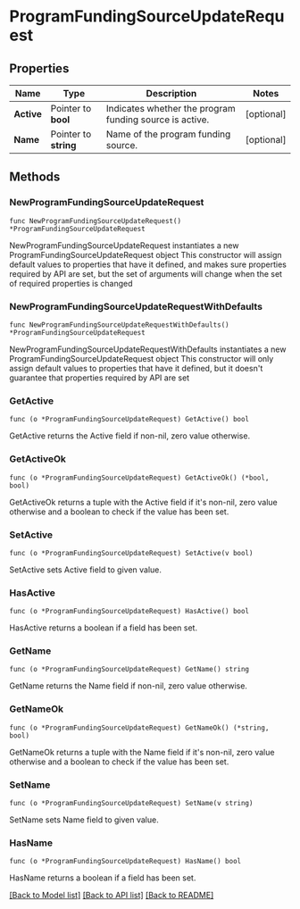 # ProgramFundingSourceUpdateRequest

## Properties

Name | Type | Description | Notes
------------ | ------------- | ------------- | -------------
**Active** | Pointer to **bool** | Indicates whether the program funding source is active. | [optional] 
**Name** | Pointer to **string** | Name of the program funding source. | [optional] 

## Methods

### NewProgramFundingSourceUpdateRequest

`func NewProgramFundingSourceUpdateRequest() *ProgramFundingSourceUpdateRequest`

NewProgramFundingSourceUpdateRequest instantiates a new ProgramFundingSourceUpdateRequest object
This constructor will assign default values to properties that have it defined,
and makes sure properties required by API are set, but the set of arguments
will change when the set of required properties is changed

### NewProgramFundingSourceUpdateRequestWithDefaults

`func NewProgramFundingSourceUpdateRequestWithDefaults() *ProgramFundingSourceUpdateRequest`

NewProgramFundingSourceUpdateRequestWithDefaults instantiates a new ProgramFundingSourceUpdateRequest object
This constructor will only assign default values to properties that have it defined,
but it doesn't guarantee that properties required by API are set

### GetActive

`func (o *ProgramFundingSourceUpdateRequest) GetActive() bool`

GetActive returns the Active field if non-nil, zero value otherwise.

### GetActiveOk

`func (o *ProgramFundingSourceUpdateRequest) GetActiveOk() (*bool, bool)`

GetActiveOk returns a tuple with the Active field if it's non-nil, zero value otherwise
and a boolean to check if the value has been set.

### SetActive

`func (o *ProgramFundingSourceUpdateRequest) SetActive(v bool)`

SetActive sets Active field to given value.

### HasActive

`func (o *ProgramFundingSourceUpdateRequest) HasActive() bool`

HasActive returns a boolean if a field has been set.

### GetName

`func (o *ProgramFundingSourceUpdateRequest) GetName() string`

GetName returns the Name field if non-nil, zero value otherwise.

### GetNameOk

`func (o *ProgramFundingSourceUpdateRequest) GetNameOk() (*string, bool)`

GetNameOk returns a tuple with the Name field if it's non-nil, zero value otherwise
and a boolean to check if the value has been set.

### SetName

`func (o *ProgramFundingSourceUpdateRequest) SetName(v string)`

SetName sets Name field to given value.

### HasName

`func (o *ProgramFundingSourceUpdateRequest) HasName() bool`

HasName returns a boolean if a field has been set.


[[Back to Model list]](../README.md#documentation-for-models) [[Back to API list]](../README.md#documentation-for-api-endpoints) [[Back to README]](../README.md)


